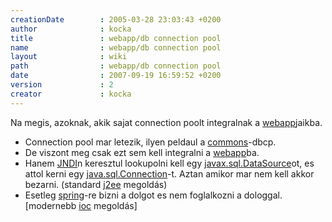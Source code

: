 ```yaml
---
creationDate        : 2005-03-28 23:03:43 +0200 
author              : kocka 
title               : webapp/db connection pool 
name                : webapp/db connection pool 
layout              : wiki 
path                : webapp/db connection pool 
date                : 2007-09-19 16:59:52 +0200 
version             : 2 
creator             : kocka 
---
```

Na megis, azoknak, akik sajat connection poolt integralnak a [webapp](../webapp.html)jaikba.

*   Connection pool mar letezik, ilyen peldaul a [commons](../commons.html)-dbcp.
*   De viszont meg csak ezt sem kell integralni a [webapp](../webapp.html)ba.
*   Hanem [JNDI](../JNDI.html)n keresztul lookupolni kell egy [javax.sql.DataSource](http://docs.oracle.com/javase/7/docs/api/javax/sql/DataSource.html)ot, es attol kerni egy [java.sql.Connection](http://docs.oracle.com/javase/7/docs/api/java/sql/Connection.html)-t. Aztan amikor mar nem kell akkor bezarni. (standard [j2ee](../j2ee.html) megoldás)
*   Esetleg [spring](../spring.html)-re bizni a dolgot es nem foglalkozni a dologgal. [modernebb [ioc](../Missing.html) megoldás]
